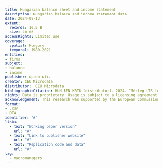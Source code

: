 ```yaml
---
title: Hungarian balance sheet and income statement
description: Hungarian balance and income statement data. 
date: 2024-09-13
extent:
  records: 10,5 B
  size: 20 GB
accessRights: Limited use
coverage: 
  spatial: Hungary
  temporal: 1980-2022
entities: 
- firms
subject:
- balance
- income
publisher: Opten Kft.
creator: CEU Microdata
distributor:  CEU Microdata
bibliographicCitation: HUN-REN KRTK (distributor). 2024. “Mérleg LTS [data set]”. Publisher: Opten Zrt, Budapest. bead id: merleg-LTS. Contributions by CEU MicroData.
rights: Data is proprietary. Usage is subject to a licensing agreement with Opten Kft. 
acknowledgement: This research was supported by the European Commission (ERC Advanced Grant agreement number XYZ). The European Union is not responsible for any errors.
format:
- .csv
- DTA 
identifier: "#"
links:
  - text: "Working paper version"
    url: "#"
  - text: "Link to publisher website"
    url: "#"
  - text: "Replication code and data"
    url: "#"
tag:
  - macromanagers
---
```





